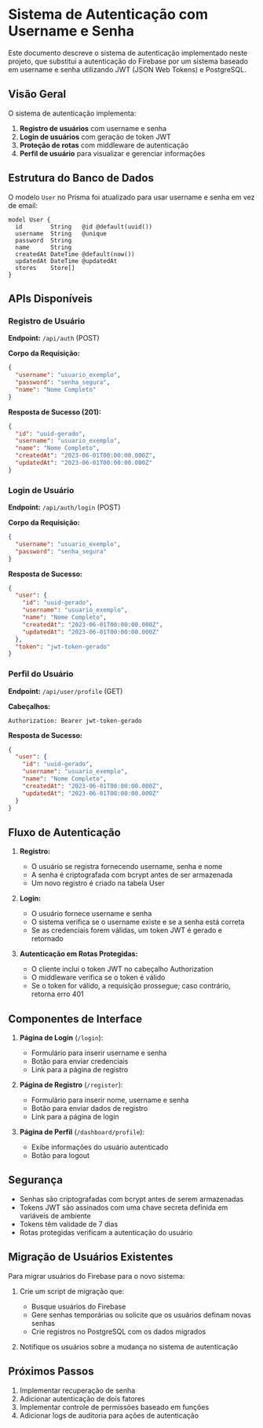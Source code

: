 # Sistema de Autenticação com Username e Senha

Este documento descreve o sistema de autenticação implementado neste projeto, que substitui a autenticação do Firebase por um sistema baseado em username e senha utilizando JWT (JSON Web Tokens) e PostgreSQL.

## Visão Geral

O sistema de autenticação implementa:

1. **Registro de usuários** com username e senha
2. **Login de usuários** com geração de token JWT
3. **Proteção de rotas** com middleware de autenticação
4. **Perfil de usuário** para visualizar e gerenciar informações

## Estrutura do Banco de Dados

O modelo `User` no Prisma foi atualizado para usar username e senha em vez de email:

```prisma
model User {
  id        String   @id @default(uuid())
  username  String   @unique
  password  String
  name      String
  createdAt DateTime @default(now())
  updatedAt DateTime @updatedAt
  stores    Store[]
}
```

## APIs Disponíveis

### Registro de Usuário

**Endpoint:** `/api/auth` (POST)

**Corpo da Requisição:**
```json
{
  "username": "usuario_exemplo",
  "password": "senha_segura",
  "name": "Nome Completo"
}
```

**Resposta de Sucesso (201):**
```json
{
  "id": "uuid-gerado",
  "username": "usuario_exemplo",
  "name": "Nome Completo",
  "createdAt": "2023-06-01T00:00:00.000Z",
  "updatedAt": "2023-06-01T00:00:00.000Z"
}
```

### Login de Usuário

**Endpoint:** `/api/auth/login` (POST)

**Corpo da Requisição:**
```json
{
  "username": "usuario_exemplo",
  "password": "senha_segura"
}
```

**Resposta de Sucesso:**
```json
{
  "user": {
    "id": "uuid-gerado",
    "username": "usuario_exemplo",
    "name": "Nome Completo",
    "createdAt": "2023-06-01T00:00:00.000Z",
    "updatedAt": "2023-06-01T00:00:00.000Z"
  },
  "token": "jwt-token-gerado"
}
```

### Perfil do Usuário

**Endpoint:** `/api/user/profile` (GET)

**Cabeçalhos:**
```
Authorization: Bearer jwt-token-gerado
```

**Resposta de Sucesso:**
```json
{
  "user": {
    "id": "uuid-gerado",
    "username": "usuario_exemplo",
    "name": "Nome Completo",
    "createdAt": "2023-06-01T00:00:00.000Z",
    "updatedAt": "2023-06-01T00:00:00.000Z"
  }
}
```

## Fluxo de Autenticação

1. **Registro:**
   - O usuário se registra fornecendo username, senha e nome
   - A senha é criptografada com bcrypt antes de ser armazenada
   - Um novo registro é criado na tabela User

2. **Login:**
   - O usuário fornece username e senha
   - O sistema verifica se o username existe e se a senha está correta
   - Se as credenciais forem válidas, um token JWT é gerado e retornado

3. **Autenticação em Rotas Protegidas:**
   - O cliente inclui o token JWT no cabeçalho Authorization
   - O middleware verifica se o token é válido
   - Se o token for válido, a requisição prossegue; caso contrário, retorna erro 401

## Componentes de Interface

1. **Página de Login** (`/login`):
   - Formulário para inserir username e senha
   - Botão para enviar credenciais
   - Link para a página de registro

2. **Página de Registro** (`/register`):
   - Formulário para inserir nome, username e senha
   - Botão para enviar dados de registro
   - Link para a página de login

3. **Página de Perfil** (`/dashboard/profile`):
   - Exibe informações do usuário autenticado
   - Botão para logout

## Segurança

- Senhas são criptografadas com bcrypt antes de serem armazenadas
- Tokens JWT são assinados com uma chave secreta definida em variáveis de ambiente
- Tokens têm validade de 7 dias
- Rotas protegidas verificam a autenticação do usuário

## Migração de Usuários Existentes

Para migrar usuários do Firebase para o novo sistema:

1. Crie um script de migração que:
   - Busque usuários do Firebase
   - Gere senhas temporárias ou solicite que os usuários definam novas senhas
   - Crie registros no PostgreSQL com os dados migrados

2. Notifique os usuários sobre a mudança no sistema de autenticação

## Próximos Passos

1. Implementar recuperação de senha
2. Adicionar autenticação de dois fatores
3. Implementar controle de permissões baseado em funções
4. Adicionar logs de auditoria para ações de autenticação